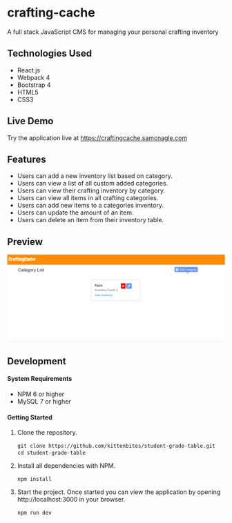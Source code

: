 # crafting-cache

A full stack JavaScript CMS for managing your personal crafting inventory

## Technologies Used

- React.js
- Webpack 4
- Bootstrap 4
- HTML5
- CSS3

## Live Demo

Try the application live at <https://craftingcache.samcnagle.com>

## Features

- Users can add a new inventory list based on category.
- Users can view a list of all custom added categories.
- Users can view their crafting inventory by category.
- Users can view all items in all crafting categories.
- Users can add new items to a categories inventory.
- Users can update the amount of an item.
- Users can delete an item from their inventory table.

## Preview

![Crafting Cache](server/public/images/craftingcache.gif)

## Development

#### System Requirements

- NPM 6 or higher
- MySQL 7 or higher

#### Getting Started

1. Clone the repository.

    ```shell
    git clone https://github.com/kittenbites/student-grade-table.git
    cd student-grade-table
    ```

2. Install all dependencies with NPM.

    ```shell
    npm install
    ```


3. Start the project. Once started you can view the application by opening http://localhost:3000 in your browser.

    ```shell
    npm run dev
    ```

